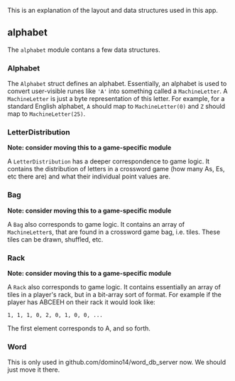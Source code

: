 This is an explanation of the layout and data structures used in this app.

## alphabet

The `alphabet` module contans a few data structures.

### Alphabet

The `Alphabet` struct defines an alphabet. Essentially, an alphabet is used to convert user-visible runes like `'A'` into something called a `MachineLetter`. A `MachineLetter` is just a byte representation of this letter. For example, for a standard English alphabet, `A` should map to `MachineLetter(0)` and `Z` should map to `MachineLetter(25)`.

### LetterDistribution

**Note: consider moving this to a game-specific module**

A `LetterDistribution` has a deeper correspondence to game logic. It contains the distribution of letters in a crossword game (how many As, Es, etc there are) and what their individual point values are.

### Bag

**Note: consider moving this to a game-specific module**

A `Bag` also corresponds to game logic. It contains an array of `MachineLetter`s, that are found in a crossword game bag, i.e. tiles. These tiles can be drawn, shuffled, etc.

### Rack

**Note: consider moving this to a game-specific module**

A `Rack` also corresponds to game logic. It contains essentially an array of tiles in a player's rack, but in a bit-array sort of format. For example if the player has ABCEEH on their rack it would look like:

`1, 1, 1, 0, 2, 0, 1, 0, 0, ...`

The first element corresponds to A, and so forth.

### Word

This is only used in github.com/domino14/word_db_server now. We should just move it there.
